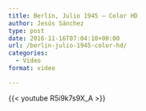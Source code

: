 ```yaml
---
title: Berlín, Julio 1945 – Color HD
author: Jesús Sánchez
type: post
date: 2016-11-16T07:04:10+00:00
url: /berlin-julio-1945-color-hd/
categories:
  - Video
format: video

---
```

{{< youtube R5i9k7s9X_A >}}
